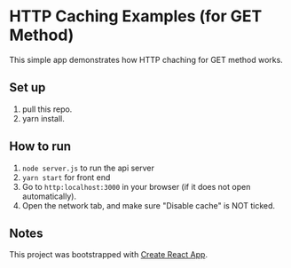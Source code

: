 # HTTP Caching Examples (for GET Method)
This simple app demonstrates how HTTP chaching for GET method works.

## Set up
1. pull this repo.
2. yarn install.

## How to run
1. `node server.js` to run the api server
2. `yarn start` for front end
3. Go to `http:localhost:3000` in your browser (if it does not open automatically).
4. Open the network tab, and make sure "Disable cache" is NOT ticked.

## Notes
This project was bootstrapped with [Create React App](https://github.com/facebook/create-react-app).
